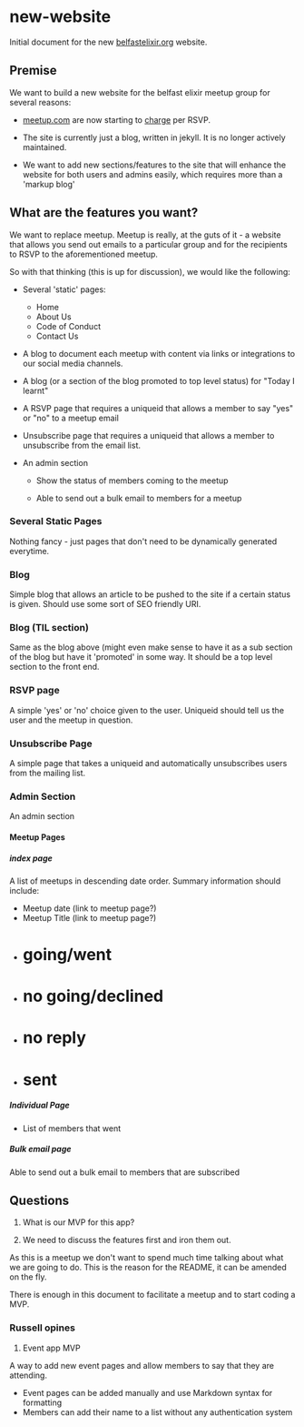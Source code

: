 # new-website

Initial document for the new [belfastelixir.org](https://www.belfastelixir.org)
website.

## Premise

We want to build a new website for the belfast elixir meetup group for several
reasons:

- [meetup.com](https://www.meetup.com) are now starting to
  [charge](https://www.theverge.com/2019/10/15/20893343/meetup-users-furious-new-rsvp-payment-test)
per RSVP.

- The site is currently just a blog, written in jekyll. It is no longer
  actively maintained.

- We want to add new sections/features to the site that will enhance the
  website for both users and admins easily, which requires more than a 'markup
blog'

## What are the features you want?

We want to replace meetup. Meetup is really, at the guts of it - a website that
allows you send out emails to a particular group and for the recipients to RSVP
to the aforementioned meetup.

So with that thinking (this is up for discussion), we would like the following:

- Several 'static' pages:

  - Home 
  - About Us
  - Code of Conduct 
  - Contact Us
  
- A blog to document each meetup with content via links or integrations to our
  social media channels.

- A blog (or a section of the blog promoted to top level status) for "Today I
  learnt"

- A RSVP page that requires a uniqueid that allows a member to say "yes" or
  "no" to a meetup email

- Unsubscribe page that requires a uniqueid that allows a member to unsubscribe
  from the email list. 

- An admin section

  - Show the status of members coming to the meetup
  
  - Able to send out a bulk email to members for a meetup

### Several Static Pages

Nothing fancy - just pages that don't need to be dynamically generated
everytime.

### Blog

Simple blog that allows an article to be pushed to the site if a certain status
is given.  Should use some sort of SEO friendly URI.
 
### Blog (TIL section)

Same as the blog above (might even make sense to have it as a sub section of
the blog but have it 'promoted' in some way. It should be a top level section
to the front end.

### RSVP page

A simple 'yes' or 'no' choice given to the user. Uniqueid should tell us the
user and the meetup in question.

### Unsubscribe Page

A simple page that takes a uniqueid and automatically unsubscribes users from
the mailing list. 

### Admin Section

An admin section

#### Meetup Pages

##### index page

A list of meetups in descending date order. Summary information should include:

  - Meetup date (link to meetup page?)
  - Meetup Title (link to meetup page?)
  - # going/went
  - # no going/declined 
  - # no reply
  - # sent

##### Individual Page

  - List of members that went
  
##### Bulk email page

Able to send out a bulk email to members that are subscribed

## Questions

1. What is our MVP for this app?

2. We need to discuss the features first and iron them out.

As this is a meetup we don't want to spend much time talking about what we are
going to do. This is the reason for the README, it can be amended on the fly. 

There is enough in this document to facilitate a meetup and to start coding a MVP. 
 
### Russell opines

1. Event app MVP

A way to add new event pages and allow members to say that they are attending.
* Event pages can be added manually and use Markdown syntax for formatting
* Members can add their name to a list without any authentication system


